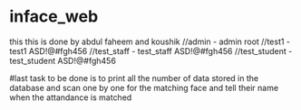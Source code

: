 # inface_web
this
this is done by abdul faheem and koushik
//admin - admin root
//test1 - test1 ASD!@#fgh456
//test_staff - test_staff ASD!@#fgh456
//test_student - test_student ASD!@#fgh456

#last task to be done is to print all the number of data stored in the database and scan one by one for the matching face and tell their name when the attandance is matched

